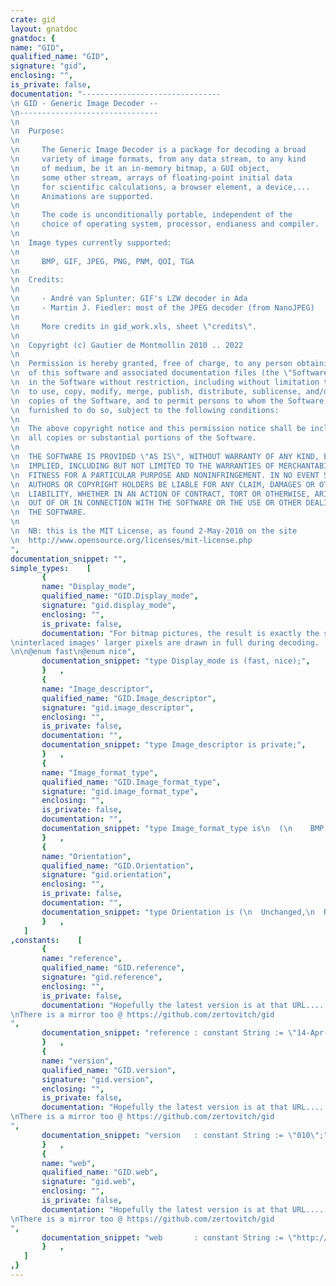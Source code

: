 ```yaml
---
crate: gid
layout: gnatdoc
gnatdoc: {
name: "GID",
qualified_name: "GID",
signature: "gid",
enclosing: "",
is_private: false,
documentation: "-------------------------------\n GID - Generic Image Decoder --\n-------------------------------\n\n  Purpose:\n\n     The Generic Image Decoder is a package for decoding a broad\n     variety of image formats, from any data stream, to any kind\n     of medium, be it an in-memory bitmap, a GUI object,\n     some other stream, arrays of floating-point initial data\n     for scientific calculations, a browser element, a device,...\n     Animations are supported.\n\n     The code is unconditionally portable, independent of the\n     choice of operating system, processor, endianess and compiler.\n\n  Image types currently supported:\n\n     BMP, GIF, JPEG, PNG, PNM, QOI, TGA\n\n  Credits:\n\n     - André van Splunter: GIF's LZW decoder in Ada\n     - Martin J. Fiedler: most of the JPEG decoder (from NanoJPEG)\n\n     More credits in gid_work.xls, sheet \"credits\".\n\n  Copyright (c) Gautier de Montmollin 2010 .. 2022\n\n  Permission is hereby granted, free of charge, to any person obtaining a copy\n  of this software and associated documentation files (the \"Software\"), to deal\n  in the Software without restriction, including without limitation the rights\n  to use, copy, modify, merge, publish, distribute, sublicense, and/or sell\n  copies of the Software, and to permit persons to whom the Software is\n  furnished to do so, subject to the following conditions:\n\n  The above copyright notice and this permission notice shall be included in\n  all copies or substantial portions of the Software.\n\n  THE SOFTWARE IS PROVIDED \"AS IS\", WITHOUT WARRANTY OF ANY KIND, EXPRESS OR\n  IMPLIED, INCLUDING BUT NOT LIMITED TO THE WARRANTIES OF MERCHANTABILITY,\n  FITNESS FOR A PARTICULAR PURPOSE AND NONINFRINGEMENT. IN NO EVENT SHALL THE\n  AUTHORS OR COPYRIGHT HOLDERS BE LIABLE FOR ANY CLAIM, DAMAGES OR OTHER\n  LIABILITY, WHETHER IN AN ACTION OF CONTRACT, TORT OR OTHERWISE, ARISING FROM,\n  OUT OF OR IN CONNECTION WITH THE SOFTWARE OR THE USE OR OTHER DEALINGS IN\n  THE SOFTWARE.\n\n  NB: this is the MIT License, as found 2-May-2010 on the site\n  http://www.opensource.org/licenses/mit-license.php",
documentation_snippet: "",
simple_types:    [
       {
       name: "Display_mode",
       qualified_name: "GID.Display_mode",
       signature: "gid.display_mode",
       enclosing: "",
       is_private: false,
       documentation: "For bitmap pictures, the result is exactly the same, but\ninterlaced images' larger pixels are drawn in full during decoding.\n\n@enum fast\n@enum nice",
       documentation_snippet: "type Display_mode is (fast, nice);",
       }   ,
       {
       name: "Image_descriptor",
       qualified_name: "GID.Image_descriptor",
       signature: "gid.image_descriptor",
       enclosing: "",
       is_private: false,
       documentation: "",
       documentation_snippet: "type Image_descriptor is private;",
       }   ,
       {
       name: "Image_format_type",
       qualified_name: "GID.Image_format_type",
       signature: "gid.image_format_type",
       enclosing: "",
       is_private: false,
       documentation: "",
       documentation_snippet: "type Image_format_type is\n  (\n    BMP, FITS, GIF, JPEG, PNG, PNM, QOI, TGA, TIFF\n  );",
       }   ,
       {
       name: "Orientation",
       qualified_name: "GID.Orientation",
       signature: "gid.orientation",
       enclosing: "",
       is_private: false,
       documentation: "",
       documentation_snippet: "type Orientation is (\n  Unchanged,\n  Rotation_90, Rotation_180, Rotation_270\n);",
       }   ,
   ]
,constants:    [
       {
       name: "reference",
       qualified_name: "GID.reference",
       signature: "gid.reference",
       enclosing: "",
       is_private: false,
       documentation: "Hopefully the latest version is at that URL..........^\nThere is a mirror too @ https://github.com/zertovitch/gid",
       documentation_snippet: "reference : constant String := \"14-Apr-2022\";",
       }   ,
       {
       name: "version",
       qualified_name: "GID.version",
       signature: "gid.version",
       enclosing: "",
       is_private: false,
       documentation: "Hopefully the latest version is at that URL..........^\nThere is a mirror too @ https://github.com/zertovitch/gid",
       documentation_snippet: "version   : constant String := \"010\";",
       }   ,
       {
       name: "web",
       qualified_name: "GID.web",
       signature: "gid.web",
       enclosing: "",
       is_private: false,
       documentation: "Hopefully the latest version is at that URL..........^\nThere is a mirror too @ https://github.com/zertovitch/gid",
       documentation_snippet: "web       : constant String := \"http://gen-img-dec.sf.net/\";",
       }   ,
   ]
,}
---
```

